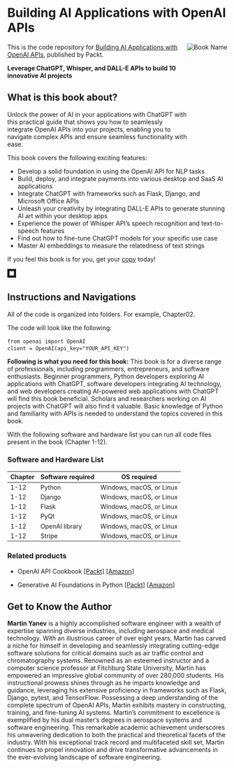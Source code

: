 # Building AI Applications with OpenAI APIs

<a href="https://www.packtpub.com/en-us/product/building-ai-applications-with-openai-apis-9781835884003"><img src="https://content.packt.com/_/image/xxlarge/B22414/cover_image_large.jpg" alt="Book Name" height="256px" align="right"></a>

This is the code repository for [Building AI Applications with OpenAI APIs](https://www.packtpub.com/en-us/product/building-ai-applications-with-openai-apis-9781835884003), published by Packt.

**Leverage ChatGPT, Whisper, and DALL-E APIs to build 10 innovative AI projects**

## What is this book about?
Unlock the power of AI in your applications with ChatGPT with this practical guide that shows you how to seamlessly integrate OpenAI APIs into your projects, enabling you to navigate complex APIs and ensure seamless functionality with ease.

This book covers the following exciting features:
* Develop a solid foundation in using the OpenAI API for NLP tasks
* Build, deploy, and integrate payments into various desktop and SaaS AI applications
* Integrate ChatGPT with frameworks such as Flask, Django, and Microsoft Office APIs
* Unleash your creativity by integrating DALL-E APIs to generate stunning AI art within your desktop apps
* Experience the power of Whisper API’s speech recognition and text-to-speech features
* Find out how to fine-tune ChatGPT models for your specific use case
* Master AI embeddings to measure the relatedness of text strings

If you feel this book is for you, get your [copy](https://www.amazon.com/Building-Applications-OpenAI-APIs-DALL/dp/B0DCNGRY9S) today!

<a href="https://www.packtpub.com/?utm_source=github&utm_medium=banner&utm_campaign=GitHubBanner"><img src="https://raw.githubusercontent.com/PacktPublishing/GitHub/master/GitHub.png" 
alt="https://www.packtpub.com/" border="5" /></a>


## Instructions and Navigations
All of the code is organized into folders. For example, Chapter02.

The code will look like the following:
```
from openai import OpenAI
client = OpenAI(api_key="YOUR_API_KEY")
```

**Following is what you need for this book:**
This book is for a diverse range of professionals, including programmers, entrepreneurs, and software enthusiasts. Beginner programmers, Python developers exploring AI applications with ChatGPT, software developers integrating AI technology, and web developers creating AI-powered web applications with ChatGPT will find this book beneficial. Scholars and researchers working on AI projects with ChatGPT will also find it valuable. Basic knowledge of Python and familiarity with APIs is needed to understand the topics covered in this book.

With the following software and hardware list you can run all code files present in the book (Chapter 1-12).

### Software and Hardware List

| Chapter  | Software required                   | OS required                        |
| -------- | ------------------------------------| -----------------------------------|
| 1-12        | Python                     | Windows, macOS, or Linux |
| 1-12        | Django            | Windows, macOS, or Linux |
| 1-12       | Flask          | Windows, macOS, or Linux |
| 1-12        | PyQt            | Windows, macOS, or Linux |
| 1-12       | OpenAI library           | Windows, macOS, or Linux |
| 1-12        | Stripe            | Windows, macOS, or Linux |

### Related products
* OpenAI API Cookbook [[Packt]](https://www.packtpub.com/en-us/product/openai-api-cookbook-9781805121350?type=subscription) [[Amazon]](https://www.amazon.com/dp/1805121359)

* Generative AI Foundations in Python [[Packt]](https://www.packtpub.com/en-us/product/generative-ai-foundations-in-python-9781835460825?type=subscription) [[Amazon]](https://www.amazon.com/dp/1835460828)

## Get to Know the Author
**Martin Yanev** is a highly accomplished software engineer with a wealth of expertise spanning diverse industries, including aerospace and medical technology. With an illustrious career of over eight years, Martin has carved a niche for himself in developing and seamlessly integrating cutting-edge software solutions for critical domains such as air traffic control and chromatography systems. Renowned as an esteemed instructor and a computer science professor at Fitchburg State University, Martin has empowered an impressive global community of over 280,000 students. His instructional prowess shines through as he imparts knowledge and guidance, leveraging his extensive proficiency in frameworks such as Flask, Django, pytest, and TensorFlow. Possessing a deep understanding of the complete spectrum of OpenAI APIs, Martin exhibits mastery in constructing, training, and fine-tuning AI systems. Martin’s commitment to excellence is exemplified by his dual master’s degrees in aerospace systems and software engineering. This remarkable academic achievement underscores his unwavering dedication to both the practical and theoretical facets of the industry. With his exceptional track record and multifaceted skill set, Martin continues to propel innovation and drive transformative advancements in the ever-evolving landscape of software engineering.
